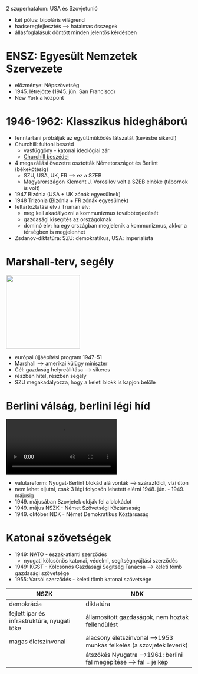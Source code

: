 2 szuperhatalom: USA és Szovjetunió
- két pólus: bipoláris világrend
- hadseregfejlesztés —> hatalmas összegek
- állásfoglalásuk döntött minden jelentős kérdésben

# ENSZ: Egyesült Nemzetek Szervezete

- előzménye: Népszövetség
- 1945\. létrejötte (1945. jún. San Francisco)
- New York a központ

# 1946-1962: Klasszikus hidegháború

- fenntartani próbálják az együttműködés látszatát (kevésbé sikerül)
- Churchill: fultoni beszéd
	- vasfüggöny - katonai ideológiai zár
	- [Churchill beszédei](https://archive.org/details/Winston_Churchill/)
- 4 megszállási övezetre osztották Németországot és Berlint (békekötésig)
	- SZU, USA, UK, FR —> ez a SZEB
	- Magyarországon Klement J. Vorosilov volt a SZEB elnöke (tábornok is volt)
- 1947 Bizónia (USA + UK zónák egyesülnek)
- 1948 Trizónia (Bizónia + FR zónák egyesülnek)
- feltartóztatási elv / Truman elv:
	- meg kell akadályozni a kommunizmus továbbterjedését
	- gazdasági kisegítés az országoknak
	- dominó elv: ha egy országban megjelenik a kommunizmus, akkor a térségben is megjelenhet
- Zsdanov-diktatúra: SZU: demokratikus, USA: imperialista

# Marshall-terv, segély

<img width=200 src="https://kajabi-storefronts-production.kajabi-cdn.com/kajabi-storefronts-production/file-uploads/themes/2153063724/settings_images/5a530ca-7c31-ac8c-a0e1-723d140abd_marshall_Plan_Poster.jpg">

- európai újjáépítési program 1947-51
- Marshall —> amerikai külügy miniszter
- Cél: gazdaság helyreállítása —> sikeres
- részben hitel, részben segély
- SZU megakadályozza, hogy a keleti blokk is kapjon belőle

# Berlini válság, berlini légi híd

<video controls src="https://upload.wikimedia.org/wikipedia/commons/3/32/Berlin_airlift.ogv"></video>

- valutareform: Nyugat-Berlint blokád alá vonták —> szárazföldi, vízi úton
- nem lehet eljutni, csak 3 légi folyosón lehetett elérni 1948. jún. - 1949. májusig
- 1949\. májusában Szovjetek oldják fel a blokádot
- 1949\. május NSZK - Német Szövetségi Köztársaság
- 1949\. október NDK - Német Demokratikus Köztársaság
# Katonai szövetségek

- 1949: NATO - észak-atlanti szerződés
	- nyugati kölcsönös katonai, védelmi, segítségnyújtási szerződés
- 1949: KGST - Kölcsönös Gazdasági Segítség Tanácsa —> keleti tömb gazdasági szövetsége
- 1955: Varsói szerződés - keleti tömb katonai szövetsége

| NSZK                                         | NDK                                                                 |
| -------------------------------------------- | ------------------------------------------------------------------- |
| demokrácia                                   | diktatúra                                                           |
| fejlett ipar és infrastruktúra, nyugati tőke | államosított gazdaságok, nem hoztak fellendülést                    |
| magas életszínvonal                          | alacsony életszínvonal —>1953 munkás felkelés (a szovjetek leverik) |
|                                              | átszökés Nyugatra —>1961: berlini fal megépítése —> fal = jelkép    |
